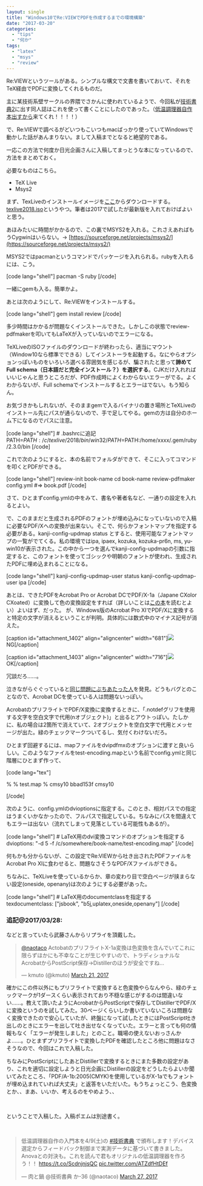 ```yaml
---
layout: single
title: "Windows10でRe:VIEWでPDFを作成するまでの環境構築"
date: "2017-03-20"
categories: 
  - "tips"
  - "何か"
tags: 
  - "latex"
  - "msys"
  - "review"
---
```


Re:VIEWというツールがある。シンプルな構文で文書を書いておいて、それをTeX経由でPDFに変換してくれるものだ。

主に某技術系壁サークルの界隈でさかんに使われているようで、今回私が[技術書典2](https://techbookfest.org/event/tbf02)に出す同人誌はこれを使って書くことにしたのであった。（[低温調理器自作本出すから](https://techbookfest.org/event/tbf02/circle/5649952705347584)来てくれ！！！！）

で、Re:VIEWで調べるがどいつもこいつもmacばっかり使っていてWindowsで動かした話があんまりない。まして入稿までとなると絶望的である。

一応この方法で何度か日光企画さんに入稿してまっとうな本になっているので、方法をまとめておく。

必要なものはこちら。

- TeX Live
- Msys2

まず、TexLiveのインストールイメージを[ここ](http://ftp.jaist.ac.jp/pub/CTAN/systems/texlive/Images/)からダウンロードする。[texlive2018.iso](http://ftp.jaist.ac.jp/pub/CTAN/systems/texlive/Images/)というやつ。筆者は2017で試したが最新版を入れておけばよいと思う。

あほみたいに時間がかかるので、この裏でMSYS2を入れる。これさえあればもうCygwinはいらない。→ [https://sourceforge.net/projects/msys2/](https://sourceforge.net/projects/msys2/)

MSYS2ではpacmanというコマンドでパッケージを入れられる。rubyを入れるには、こう。

\[code lang="shell"\] pacman -S ruby \[/code\]

一緒にgemも入る。簡単かよ。

あとは次のようにして、Re:VIEWをインストールする。

\[code lang="shell"\] gem install review \[/code\]

多少時間はかかるが問題なくインストールできた。しかしこの状態でreview-pdfmakerを叩いてもLaTeXが入っていないのでエラーになる。

TeXLiveのISOファイルのダウンロードが終わったら、適当にマウント（Window10なら標準でできる）してインストーラを起動する。なにやらオプションっぽいものをいろいろ選べる雰囲気を感じるが、騙されたと思って**諦めてFull schema（日本語だと完全インストール？）を選択する**。CJKだけ入れればいいじゃんと思うところだが、PDF作成時によくわからないエラーがでる。よくわからないが、Full schemaでインストールするとエラーはでない。もう知らん。

お気づきかもしれないが、そのままgemで入るバイナリの置き場所とTeXLiveのインストール先にパスが通らないので、手で足してやる。gemの方は自分のホーム下になるのでパスに注意。

\[code lang="shell"\] # .bashrcに追記 PATH=$PATH:/c/texlive/2018/bin/win32/ PATH=$PATH:/home/xxxx/.gem/ruby/2.3.0/bin \[/code\]

これで次のようにすると、本の名前でフォルダができて、そこに入ってコマンドを叩くとPDFができる。

\[code lang="shell"\] review-init book-name cd book-name review-pdfmaker config.yml #=> book.pdf \[/code\]

さて、ひとまずconfig.ymlの中をみて、書名や著者名など、一通りの設定を入れるとよい。

で、このままだと生成されるPDFのフォントが埋め込みになっていないので入稿に必要なPDF/Xへの変換が出来ない。そこで、何らかフォントマップを指定する必要がある。kanji-config-updmap status とすると、使用可能なフォントマップの一覧がでてくる。私の環境ではipa, ipaex, kozuka, kozuka-pr6n, ms, yu-win10が表示された。この中から一つを選んでkanji-config-updmapの引数に指定すると、このフォントを使ってゴシックや明朝のフォントが使われ、生成されたPDFに埋め込まれることになる。

\[code lang="shell"\] kanji-config-updmap-user status kanji-config-updmap-user ipa \[/code\]

あとは、できたPDFをAcrobat Pro or Acrobat DCでPDF/X-1a（Japane CXolor CXoated）に変換して色の変換設定をすれば（詳しいことは[この本](https://github.com/TechBooster/FirstStepReVIEW)を読むとよい）よいはず、だった。 が、Windows版のAcrobat Pro XIでPDF/Xに変換すると特定の文字が消えるということが判明。具体的には数式中のマイナス記号が消えた。

\[caption id="attachment\_1402" align="aligncenter" width="681"\]![](https://blog.naotaco.com/assets/images/posts/2017/03/pdf_error.png) NG\[/caption\]

\[caption id="attachment\_1403" align="aligncenter" width="716"\]![](https://blog.naotaco.com/assets/images/posts/2017/03/pdf_ok.png) OK\[/caption\]

冗談だろ……。

泣きながらぐぐっていると[同じ問題にぶちあたった人](http://oku.edu.mie-u.ac.jp/tex/mod/forum/discuss.php?d=1513)を発見。どうもバグとのことなので、Acrobat DCを使っている人は問題ないっぽい。

AcrobatのプリフライトでPDF/X変換に変換するときに、「.notdefグリフを使用する文字を空白文字で代用(nオブジェクト)」と出るとアウトっぽい。たしかに、私の場合は2箇所で消えていて、2オブジェクトを空白文字で代用とメッセージが出た。緑のチェックマークついてるし、気付くわけないだろ。

ひとまず回避するには、mapファイルをdvipdfmxのオプションに渡すと良いらしい。このようなファイルをtest-encoding.mapという名前でconfig.ymlと同じ階層にひとまず作って、

\[code lang="tex"\]

% % test.map % cmsy10 bbad153f cmsy10

\[/code\]

次のように、config.ymlのdvioptionsに指定する。このとき、相対パスでの指定はうまくいかなかったので、フルパスで指定している。ちなみにパスを間違えてもエラーは出ない（流れてしまって見落としている可能性もあるが）。

\[code lang="shell"\] # LaTeX用のdvi変換コマンドのオプションを指定する dvioptions: "-d 5 -f /c/somewhere/book-name/test-encoding.map" \[/code\]

何もかも分からないが、この設定でRe:VIEWから吐き出されたPDFファイルをAcrobat Pro XIに食わせると、問題なさそうなPDF/Xファイルができる。

ちなみに、TeXLiveを使っているからか、章の変わり目で空白ページが挟まらない設定(oneside, openany)は次のようにする必要があった。

\[code lang="shell"\] # LaTeX用のdocumentclassを指定する texdocumentclass: \["jsbook", "b5j,uplatex,oneside,openany"\] \[/code\]

### 追記@2017/03/28:

などと言っていたら武藤さんからリプライを頂戴した。

<blockquote class="twitter-tweet" data-lang="en"><p dir="ltr" lang="ja"><a href="https://twitter.com/naotaco">@naotaco</a> ActobatのプリフライトX-1a変換は色変換を含んでいてこれに限らずほかにも不幸なことが生じやすいので、トラディショナルなAcrobatからPostScript保存→Distillerのほうが安全ですね…</p>— kmuto (@kmuto) <a href="https://twitter.com/kmuto/status/843981656532819968">March 21, 2017</a></blockquote>

<script async src="//platform.twitter.com/widgets.js" charset="utf-8"></script>

確かにこの件以外にもプリフライトで変換すると色変換やらなんやら、緑のチェックマークが1ダースくらい表示されており不穏な感じがするのは間違いない……。教えて頂いたようにAcrobatからPostScriptで保存してDistillerでPDF/Xに変換というのを試してみた。30ページくらいしか書いていないころは問題なく変換できたので安心していたが、終盤になって試したときにはPostScript吐き出しのときにエラーを出して吐き出せなくなっていた。エラーと言っても何の情報もなく「エラーが発生しました」とのこと。職場の使えないおっさんかよ……。ひとまずプリフライトで変換したPDFを確認したところ他に問題はなさそうなので、今回はこれで入稿した。

ちなみにPostScriptにしたあとDistillerで変換するときにまた多数の設定があり、これを適切に設定しようと日光企画にDistillerの設定をどうしたらよいか聞いてみたところ、「PDF/A-1b:2005(CMYK)を使用しているがX-1aでもフォントが埋め込まれていれば大丈夫」と返答をいただいた。もうちょっとこう、色変換とか、、まあ、いいか、考えるのをやめよう、、

 

ということで入稿した。入稿ポエムは別途書く。

 

<blockquote class="twitter-tweet" data-lang="en"><p dir="ltr" lang="ja">低温調理器自作の入門本を4/9(土)の <a href="https://twitter.com/hashtag/%E6%8A%80%E8%A1%93%E6%9B%B8%E5%85%B8?src=hash">#技術書典</a> で頒布します！デバイス選定からフィードバック制御まで実測データに基づいて書きました。Anovaとの対決も。これを読んで君もオリジナルの低温調理器を作ろう！！ <a href="https://t.co/ScdnjnjsQC">https://t.co/ScdnjnjsQC</a> <a href="https://t.co/ATZdfHtDEf">pic.twitter.com/ATZdfHtDEf</a></p>— 肉と鍋 @技術書典 か-36 (@naotaco) <a href="https://twitter.com/naotaco/status/846330210404347904">March 27, 2017</a></blockquote>

<script async src="//platform.twitter.com/widgets.js" charset="utf-8"></script>
